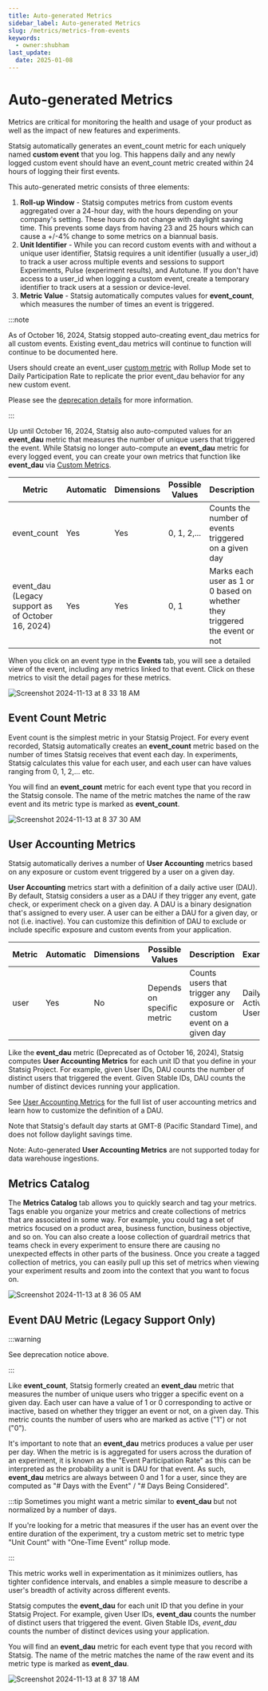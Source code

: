 ```yaml
---
title: Auto-generated Metrics
sidebar_label: Auto-generated Metrics
slug: /metrics/metrics-from-events
keywords:
  - owner:shubham
last_update:
  date: 2025-01-08
---
```


# Auto-generated Metrics
Metrics are critical for monitoring the health and usage of your product as well as the impact of new features and experiments. 

Statsig automatically generates an event_count metric for each uniquely named **custom event** that you log. This happens daily and any newly logged custom event should have an event_count metric created within 24 hours of logging their first events.

This auto-generated metric consists of three elements:

1. **Roll-up Window** - Statsig computes metrics from custom events aggregated over a 24-hour day, with the hours depending on your company's setting. These hours do not change with daylight saving time. This prevents some days from having 23 and 25 hours which can cause a +/-4% change to some metrics on a biannual basis.
2. **Unit Identifier** - While you can record custom events with and without a unique user identifier, Statsig requires a unit identifier (usually a user_id) to track a user across multiple events and sessions to support Experiments, Pulse (experiment results), and Autotune. If you don't have access to a user_id when logging a custom event, create a temporary identifier to track users at a session or device-level. 
3. **Metric Value** - Statsig automatically computes values for **event_count**, which measures the number of times an event is triggered. 

:::note

As of October 16, 2024, Statsig stopped auto-creating event_dau metrics for all custom events. Existing event_dau metrics will continue to function will continue to be documented here.

Users should create an event_user [custom metric](/metrics/custom-dau) with Rollup Mode set to Daily Participation Rate to replicate the prior event_dau behavior for any new custom event.

Please see the [deprecation details](/metrics/deprecate-event-dau) for more information.

:::

Up until October 16, 2024, Statsig also auto-computed values for an  **event_dau** metric that measures the number of unique users that triggered the event. While Statsig no longer auto-compute an **event_dau** metric for every logged event, you can create your own metrics that function like **event_dau** via [Custom Metrics](/metrics/custom-dau).


| Metric      | Automatic | Dimensions | Possible Values            | Description                                                                |   Example                      |
| ----------- | --------- | ---------- | -------------------------- | -------------------------------------------------------------------------- | ------------------------------ |
| event_count | Yes       | Yes        | 0, 1, 2,...                | Counts the number of events triggered on a given day                       | Number of page views           |
| event_dau (Legacy support as of October 16, 2024)  | Yes       | Yes        | 0, 1                       | Marks each user as 1 or 0 based on whether they triggered the event or not | Unique users who viewed a page |


When you click on an event type in the **Events** tab, you will see a detailed view of the event, including any metrics linked to that event. Click on these metrics to visit the detail pages for these metrics. 

![Screenshot 2024-11-13 at 8 33 18 AM](https://github.com/user-attachments/assets/e4967643-33b4-46b6-9fca-5cee83f8f0a6)

## Event Count Metric
Event count is the simplest metric in your Statsig Project. For every event recorded, Statsig automatically creates an **event_count** metric based on the number of times Statsig receives that event each day. In experiments, Statsig calculates this value for each user, and each user can have values ranging from 0, 1, 2,... etc.

You will find an **event_count** metric for each event type that you record in the Statsig console. The name of the metric matches the name of the raw event and its metric type is marked as **event_count**. 

![Screenshot 2024-11-13 at 8 37 30 AM](https://github.com/user-attachments/assets/4b7b30d6-d14d-4430-81a5-4fc467d466d2)


## User Accounting Metrics
Statsig automatically derives a number of **User Accounting** metrics based on any exposure or custom event triggered by a user on a given day.

**User Accounting** metrics start with a definition of a daily active user (DAU). By default, Statsig considers a user as a DAU if they trigger any event, gate check, or experiment check on a given day. A DAU is a binary designation that's assigned to every user. A user can be either a DAU for a given day, or not (i.e. inactive). You can customize this definition of DAU to exclude or include specific exposure and custom events from your application.

| Metric      | Automatic | Dimensions | Possible Values            | Description                                                                |   Example                      |
| ----------- | --------- | ---------- | -------------------------- | -------------------------------------------------------------------------- | ------------------------------ |
| user        | Yes       | No         | Depends on specific metric | Counts users that trigger any exposure or custom event on a given day         | Daily Active Users             |


Like the **event_dau** metric (Deprecated as of October 16, 2024), Statsig computes **User Accounting Metrics** for each unit ID that you define in your Statsig Project. For example, given User IDs, DAU counts the number of distinct users that triggered the event. Given Stable IDs, DAU counts the number of distinct devices running your application.

See [User Accounting Metrics](/metrics/user) for the full list of user accounting metrics and learn how to customize the definition of a DAU. 

Note that Statsig's default day starts at GMT-8 (Pacific Standard Time), and does not follow daylight savings time. 

Note: Auto-generated **User Accounting Metrics** are not supported today for data warehouse ingestions. 

## Metrics Catalog

The **Metrics Catalog** tab allows you to quickly search and tag your metrics. Tags enable you organize your metrics and create collections of metrics that are associated in some way. For example, you could tag a set of metrics focused on a product area, business function, business objective, and so on. You can also create a loose collection of guardrail metrics that teams check in every experiment to ensure there are causing no unexpected effects in other parts of the business. Once you create a tagged collection of metrics, you can easily pull up this set of metrics when viewing your experiment results and zoom into the context that you want to focus on. 

![Screenshot 2024-11-13 at 8 36 05 AM](https://github.com/user-attachments/assets/d22ff8d2-5aea-42b4-86e0-126c25678e15)

## Event DAU Metric (Legacy Support Only)

:::warning

See deprecation notice above.

:::

Like **event_count**, Statsig formerly created an **event_dau** metric that measures the number of unique users who trigger a specific event on a given day. Each user can have a value of 1 or 0 corresponding to active or inactive, based on whether they trigger an event or not, on a given day. This metric counts the number of users who are marked as active ("1") or not ("0").

It's important to note that an **event_dau** metrics produces a value per user per day. When the metric is is aggregated for users across the duration of an experiment, it is known as the "Event Participation Rate" as this can be interpreted as the probability a unit is DAU for that event. As such, **event_dau** metrics are always between 0 and 1 for a user, since they are computed as "# Days with the Event" / "# Days Being Considered". 

:::tip
Sometimes you might want a metric similar to **event_dau** but not normalized by a number of days.

If you're looking for a metric that measures if the user has an event over the entire duration of the experiment, try a custom metric set to metric type "Unit Count" with "One-Time Event" rollup mode.

:::

This metric works well in experimentation as it minimizes outliers, has tighter confidence intervals, and enables a simple measure to describe a user's breadth of activity across different events.

Statsig computes the **event_dau** for each unit ID that you define in your Statsig Project. For example, given User IDs, **event_dau** counts the number of distinct users that triggered the event. Given Stable IDs, *event_dau* counts the number of distinct devices using your application.

You will find an **event_dau** metric for each event type that you record with Statsig. The name of the metric matches the name of the raw event and its metric type is marked as **event_dau**. 

![Screenshot 2024-11-13 at 8 37 18 AM](https://github.com/user-attachments/assets/008034e9-cce8-4e6f-bce1-84a789ac4a19)
